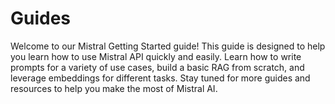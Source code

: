 # Guides

Welcome to our Mistral Getting Started guide! This guide is designed to help you learn how to use Mistral API quickly and easily. Learn how to write prompts for a variety of use cases, build a basic RAG from scratch, and leverage embeddings for different tasks. Stay tuned for more guides and resources to help you make the most of Mistral AI.